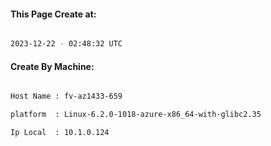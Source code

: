 
   
#### This Page Create at:

```bash

2023-12-22 - 02:48:32 UTC

```

#### Create By Machine:

```bash

Host Name : fv-az1433-659

platform  : Linux-6.2.0-1018-azure-x86_64-with-glibc2.35

Ip Local  : 10.1.0.124

```

